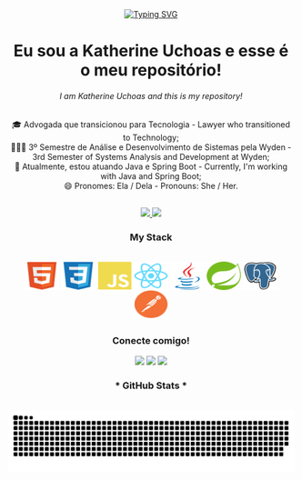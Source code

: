 <div align="center">
  <a href="https://git.io/typing-svg">
    <img src="https://readme-typing-svg.demolab.com?font=Fira+Code&weight=500&size=22&pause=1000&color=8A2BE2&center=true&vCenter=true&random=false&width=524&lines=Hello+%3A%29" alt="Typing SVG">
  </a>
</div>

<h1 align="center">Eu sou a Katherine Uchoas e esse é o meu repositório!</h1>
<h6 align="center">I am Katherine Uchoas and this is my repository!</h6>

##

<div align="center">
  🎓 Advogada que transicionou para Tecnologia - Lawyer who transitioned to Technology;<br>
  👩🏻‍🎓 3º Semestre de Análise e Desenvolvimento de Sistemas pela Wyden - 3rd Semester of Systems Analysis and Development at Wyden;<br>
  🌱 Atualmente, estou atuando Java e Spring Boot - Currently, I'm working with Java and Spring Boot;<br>
  😄 Pronomes: Ela / Dela - Pronouns: She / Her.
</div>

##

<div align="center">
  <a href="https://github.com/katherineuchoas">
    <img height="170em" src="https://github-readme-stats.vercel.app/api?username=katherineuchoas&show_icons=true&theme=radical&include_all_commits=true&count_private="/>
    <img height="170em" src="https://github-readme-stats.vercel.app/api/top-langs/?username=katherineuchoas&layout=compact&langs_count=7&theme=radical"/>
  </a>
</div>


<h3 align="center">My Stack</h3>

<div align="center" style="display: inline_block"><br>
  <img align="center" alt="HTML" height="50" width="60" src="https://raw.githubusercontent.com/devicons/devicon/master/icons/html5/html5-original.svg">
  <img align="center" alt="CSS" height="50" width="60" src="https://raw.githubusercontent.com/devicons/devicon/master/icons/css3/css3-original.svg">
  <img align="center" alt="JS" height="50" width="60" src="https://raw.githubusercontent.com/devicons/devicon/master/icons/javascript/javascript-plain.svg">
  <img align="center" alt="REACT" height="50" width="60" src="https://raw.githubusercontent.com/devicons/devicon/master/icons/react/react-original.svg">
  <img align="center" alt="JAVA" height="50" width="60" src="https://github.com/devicons/devicon/blob/master/icons/java/java-original.svg">
  <img align="center" alt="SPRING" height="50" width="60" src="https://github.com/devicons/devicon/blob/master/icons/spring/spring-original.svg">
  <img align="center" alt="POSTGRES" height="50" width="60" src="https://github.com/devicons/devicon/blob/master/icons/postgresql/postgresql-original.svg">
  <img align="center" alt="POSTMAN" height="50" width="60" src="https://github.com/devicons/devicon/blob/master/icons/postman/postman-original.svg">
</div>
  
##

<h3 align="center">Conecte comigo!</h3>
<div align="center"> 
  <a href="https://instagram.com/katherineuchoas" target="_blank"><img src="https://img.shields.io/badge/-Instagram-%23E4405F?style=for-the-badge&logo=instagram&logoColor=white" target="_blank"></a>
  <a href="mailto:katherineuchoas@icloud.com"><img src="https://img.shields.io/badge/-Email-000?style=for-the-badge&logo=microsoft-outlook&logoColor=007BFF" target="_blank"></a>
  <a href="https://www.linkedin.com/in/katherine-uchoas-rodrigues-42037a97" target="_blank"><img src="https://img.shields.io/badge/-LinkedIn-%230077B5?style=for-the-badge&logo=linkedin&logoColor=white" target="_blank"></a> 
</div>

<div align="center">
  <h3>* GitHub Stats *</h3>
  <br>
  <picture align="center">
    <source media="(prefers-color-scheme: dark)" srcset="https://raw.githubusercontent.com/katherineuchoas/katherineuchoas/output/github-contribution-grid-snake-dark.svg">
    <source media="(prefers-color-scheme: light)" srcset="https://raw.githubusercontent.com/katherineuchoas/katherineuchoas/output/github-contribution-grid-snake-dark.svg">
    <img align="center" alt="github contribution grid snake animation" src="https://raw.githubusercontent.com/katherineuchoas/katherineuchoas/output/github-contribution-grid-snake.svg">
  </picture>
</div>
